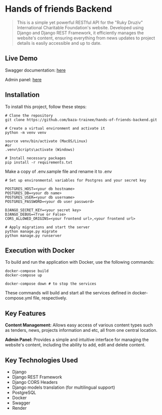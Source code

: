 # Hands of friends Backend

> This is a simple yet powerful RESTful API for the "Ruky Druziv" International Charitable Foundation's website.
> Developed using Django and Django REST Framework, it efficiently manages the website's content, ensuring everything
> from
> news updates to project details is easily accessible and up to date.

## Live Demo

Swagger documentation: [here](https://hands-of-friends-backend.onrender.com/api/doc/swagger-ui/)

Admin panel: [here](https://hands-of-friends-backend.onrender.com/admin/)

## Installation

To install this project, follow these steps:

```shell
# Clone the repository
git clone https://github.com/baza-trainee/hands-of-friends-backend.git

# Create a virtual environment and activate it
python -m venv venv

source venv/bin/activate (MacOS/Linux)
#or
.venv\Scripts\activate (Windows)

# Install necessary packages
pip install -r requirements.txt
```

Make a copy of .env.sample file and rename it to .env

```shell
# Set up environmental variables for Postgres and your secret key

POSTGRES_HOST=<your db hostname>
POSTGRES_DB=<your db name>
POSTGRES_USER=<your db username>
POSTGRES_PASSWORD=<your db user password>

DJANGO_SECRET_KEY=<your secret key>
DJANGO_DEBUG=<True or False>
CORS_ALLOWED_ORIGINS=<your frontend url>,<your frontend url>
```

```shell
# Apply migrations and start the server
python manage.py migrate
python manage.py runserver
```

## Execution with Docker

To build and run the application with Docker, use the following commands:

```shell
docker-compose build 
docker-compose up

docker-compose down # to stop the services
```

These commands will build and start all the services defined in docker-compose.yml file, respectively.

## Key Features

**Content Management:** Allows easy access of various content types such as tenders, news, projects information and
etc, all from one central location.

**Admin Panel:** Provides a simple and intuitive interface for managing the website's content, including the ability to
add, edit and delete content.


## Key Technologies Used

- Django
- Django REST Framework
- Django CORS Headers
- Django models translation (for multilingual support)
- PostgreSQL
- Docker
- Swagger
- Render

